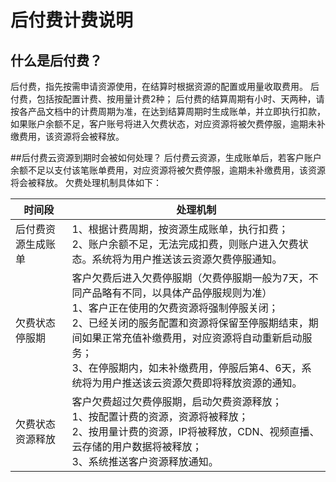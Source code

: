 # 后付费计费说明
## 什么是后付费？

后付费，指先按需申请资源使用，在结算时根据资源的配置或用量收取费用。
后付费，包括按配置计费、按用量计费2种；
后付费的结算周期有小时、天两种，请按各产品文档中的计费周期为准，在达到结算周期时生成账单，并立即执行扣款，如果账户余额不足，客户账号将进入欠费状态，对应资源将被欠费停服，逾期未补缴费用，该资源将会被释放。

##后付费云资源到期时会被如何处理？
后付费云资源，生成账单后，若客户账户余额不足以支付该笔账单费用，对应资源将被欠费停服，逾期未补缴费用，该资源将会被释放。
欠费处理机制具体如下：

| 时间段        | 处理机制    |  
| --------   | ---------  | 
| 后付费资源生成账单| 1、根据计费周期，按资源生成账单，执行扣费； <br>    2、账户余额不足，无法完成扣费，则账户进入欠费状态。系统将为用户推送该云资源欠费停服通知。|   
| 欠费状态停服期 |客户欠费后进入欠费停服期（欠费停服期一般为7天，不同产品略有不同，以具体产品停服规则为准）<br>1、客户正在使用的欠费资源将强制停服关闭；<br>2、已经关闭的服务配置和资源将保留至停服期结束，期间如果正常充值补缴费用，对应资源将自动重新启动服务；<br>3、在停服期内，如未补缴费用，停服后第4、6天，系统将为用户推送该云资源欠费即将释放资源的通知。|  
| 欠费状态资源释放|客户欠费超过欠费停服期，启动欠费资源释放；<br>1、按配置计费的资源，资源将被释放；<br>2、按用量计费的资源，IP将被释放，CDN、视频直播、云存储的用户数据将被释放；<br>3、系统推送客户资源释放通知。|



